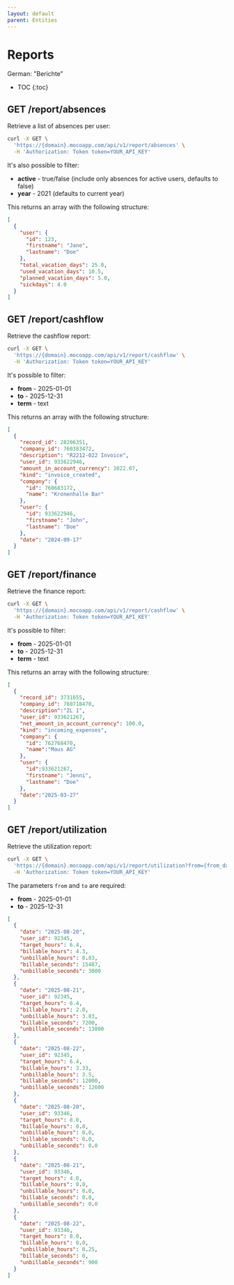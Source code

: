 ```yaml
---
layout: default
parent: Entities
---
```


# Reports

German: "Berichte"

- TOC
{:toc}

## GET /report/absences

Retrieve a list of absences per user:

```bash
curl -X GET \
  'https://{domain}.mocoapp.com/api/v1/report/absences' \
  -H 'Authorization: Token token=YOUR_API_KEY'
```

It's also possible to filter:

- **active** - true/false (include only absences for active users, defaults to false)
- **year** - 2021 (defaults to current year)

This returns an array with the following structure:

```json
[
  {
    "user": {
      "id": 123,
      "firstname": "Jane",
      "lastname": "Doe"
    },
    "total_vacation_days": 25.0,
    "used_vacation_days": 10.5,
    "planned_vacation_days": 5.0,
    "sickdays": 4.0
  }
]
```

## GET /report/cashflow

Retrieve the cashflow report:

```bash
curl -X GET \
  'https://{domain}.mocoapp.com/api/v1/report/cashflow' \
  -H 'Authorization: Token token=YOUR_API_KEY'
```

It's possible to filter:

- **from** - 2025-01-01
- **to** - 2025-12-31
- **term** - text


This returns an array with the following structure:

```json
[
  {
    "record_id": 28206351,
    "company_id": 760383472,
    "description": "R2212-022 Invoice",
    "user_id": 933622946,
    "amount_in_account_currency": 1022.07,
    "kind": "invoice_created",
    "company": {
      "id": 760683172,
      "name": "Kronenhalle Bar"
    },
    "user": {
      "id": 933622946,
      "firstname": "John",
      "lastname": "Doe"
    },
    "date": "2024-09-17"
  }
]
```

## GET /report/finance

Retrieve the finance report:

```bash
curl -X GET \
  'https://{domain}.mocoapp.com/api/v1/report/cashflow' \
  -H 'Authorization: Token token=YOUR_API_KEY'
```

It's possible to filter:

- **from** - 2025-01-01
- **to** - 2025-12-31
- **term** - text


This returns an array with the following structure:

```json
[
  {
    "record_id": 3731655,
    "company_id": 760718470,
    "description":"ZL 1",
    "user_id": 933621267,
    "net_amount_in_account_currency": 100.0,
    "kind": "incoming_expenses",
    "company": {
      "id": 762768470,
      "name":"Maus AG"
    },
    "user": {
      "id":933621267,
      "firstname": "Jenni",
      "lastname": "Doe"
    },
    "date":"2025-03-27"
  }
]
```

## GET /report/utilization

Retrieve the utilization report:

```bash
curl -X GET \
  'https://{domain}.mocoapp.com/api/v1/report/utilization?from={from_date}&to={to_date}' \
  -H 'Authorization: Token token=YOUR_API_KEY'
```

The parameters `from` and `to` are required:

- **from** - 2025-01-01
- **to** - 2025-12-31

```json
[
  {
    "date": "2025-08-20",
    "user_id": 92345,
    "target_hours": 6.4,
    "billable_hours": 4.3,
    "unbillable_hours": 0.83,
    "billable_seconds": 15487,
    "unbillable_seconds": 3000
  },
  {
    "date": "2025-08-21",
    "user_id": 92345,
    "target_hours": 6.4,
    "billable_hours": 2.0,
    "unbillable_hours": 3.83,
    "billable_seconds": 7200,
    "unbillable_seconds": 13800
  },
  {
    "date": "2025-08-22",
    "user_id": 92345,
    "target_hours": 6.4,
    "billable_hours": 3.33,
    "unbillable_hours": 3.5,
    "billable_seconds": 12000,
    "unbillable_seconds": 12600
  },
  {
    "date": "2025-08-20",
    "user_id": 93346,
    "target_hours": 8.0,
    "billable_hours": 0.0,
    "unbillable_hours": 0.0,
    "billable_seconds": 0.0,
    "unbillable_seconds": 0.0
  },
  {
    "date": "2025-08-21",
    "user_id": 93346,
    "target_hours": 4.0,
    "billable_hours": 0.0,
    "unbillable_hours": 0.0,
    "billable_seconds": 0.0,
    "unbillable_seconds": 0.0
  },
  {
    "date": "2025-08-22",
    "user_id": 93346,
    "target_hours": 8.0,
    "billable_hours": 0.0,
    "unbillable_hours": 0.25,
    "billable_seconds": 0,
    "unbillable_seconds": 900
  }
]
```
